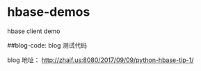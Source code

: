 # hbase-demos
hbase client demo

##blog-code:
blog 测试代码

blog 地址： http://zhaif.us:8080/2017/09/09/python-hbase-tip-1/ 
